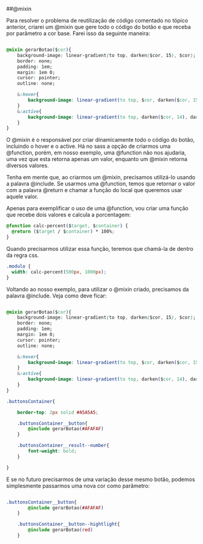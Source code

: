 ##@mixin

Para resolver o problema de reutilização de código comentado no tópico anterior, criarei um @mixin que gere todo o código do botão e que receba por parâmetro a cor base. Farei isso da seguinte maneira:

```css

@mixin gerarBotao($cor){
    background-image: linear-gradient(to top, darken($cor, 15), $cor);
    border: none;
    padding: 1em;
    margin: 1em 0;
    cursor: pointer;
    outline: none; 

    &:hover{
        background-image: linear-gradient(to top, $cor, darken($cor, 15));
    }
    &:active{
        background-image: linear-gradient(to top, darken($cor, 14), darken($cor, 34));
    }
}


```

O @mixin é o responsável por criar dinamicamente todo o código do botão, incluindo o hover e o active. Há no sass a opção de criarmos uma @function, porém, em nosso exemplo, uma @function não nos ajudaria, uma vez que esta retorna apenas um valor, enquanto um @mixin retorna diversos valores. 

Tenha em mente que, ao criarmos um @mixin, precisamos utilizá-lo usando a palavra @include. Se usarmos uma @function, temos que retornar o valor com a palavra @return e chamar a função do local que queremos usar aquele valor.

Apenas para exemplificar o uso de uma @function, vou criar uma função que recebe dois valores e calcula a porcentagem:

```css
@function calc-percent($target, $container) {
  @return ($target / $container) * 100%;
}
```

Quando precisarmos utilizar essa função, teremos que chamá-la de dentro da regra css.

```css
.modulo {
  width: calc-percent(500px, 1000px);
}
```

Voltando ao nosso exemplo, para utilizar o @mixin criado, precisamos da palavra @include. Veja como deve ficar:

```css

@mixin gerarBotao($cor){
    background-image: linear-gradient(to top, darken($cor, 15), $cor);
    border: none;
    padding: 1em;
    margin: 1em 0;
    cursor: pointer;
    outline: none; 

    &:hover{
        background-image: linear-gradient(to top, $cor, darken($cor, 15));
    }
    &:active{
        background-image: linear-gradient(to top, darken($cor, 14), darken($cor, 34));
    }
}

.buttonsContainer{

    border-top: 2px solid #A5A5A5;

    .buttonsContainer__button{
        @include gerarBotao(#AFAFAF)
    }

    .buttonsContainer__result--number{
        font-weight: bold;
    }

}


```

E se no futuro precisarmos de uma variação desse mesmo botão, podemos simplesmente passarmos uma nova cor como parâmetro:

```css

.buttonsContainer__button{
        @include gerarBotao(#AFAFAF)
    }

    .buttonsContainer__button--hightlight{
        @include gerarBotao(red)
    }


```